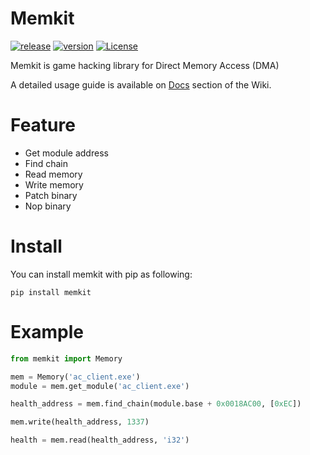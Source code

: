 # Memkit
[![release](https://img.shields.io/github/release/0x01code/memkit.svg)](https://github.com/0x01code/MemKit/releases)
[![version](https://img.shields.io/pypi/v/memkit.svg)](https://pypi.org/project/memkit)
[![License](https://img.shields.io/github/license/mashape/apistatus.svg)](https://pypi.org/project/memkit)


Memkit is game hacking library for Direct Memory Access (DMA) 

A detailed usage guide is available on [Docs](https://github.com/0x01code/MemKit/wiki) section of the Wiki.

# Feature
- Get module address
- Find chain
- Read memory
- Write memory
- Patch binary
- Nop binary

# Install
You can install memkit with pip as following:
```
pip install memkit
```

# Example
```python
from memkit import Memory

mem = Memory('ac_client.exe')
module = mem.get_module('ac_client.exe')

health_address = mem.find_chain(module.base + 0x0018AC00, [0xEC])

mem.write(health_address, 1337)

health = mem.read(health_address, 'i32')
```
